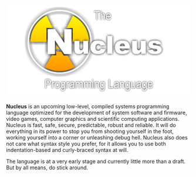 <!--

**Here are some ideas to get you started:**

🙋‍♀️ A short introduction - what is your organization all about?
🌈 Contribution guidelines - how can the community get involved?
👩‍💻 Useful resources - where can the community find your docs? Is there anything else the community should know?
🍿 Fun facts - what does your team eat for breakfast?
🧙 Remember, you can do mighty things with the power of [Markdown](https://docs.github.com/github/writing-on-github/getting-started-with-writing-and-formatting-on-github/basic-writing-and-formatting-syntax)
-->

![Nucleus Logo](cover.png)

__Nucleus__ is an upcoming low-level, compiled systems programming language optimized for the development of system software and firmware, video games, computer graphics and scientific computing applications. Nucleus is fast, safe, secure, predictable, robust and reliable. It will do everything in its power to stop you from shooting yourself in the foot, working yourself into a corner or unleashing debug hell. Nucleus also does not care what syntax style you prefer, for it allows you to use both indentation-based and curly-braced syntax at will.

The language is at a very early stage and currently little more than a draft. But by all means, do stick around.
